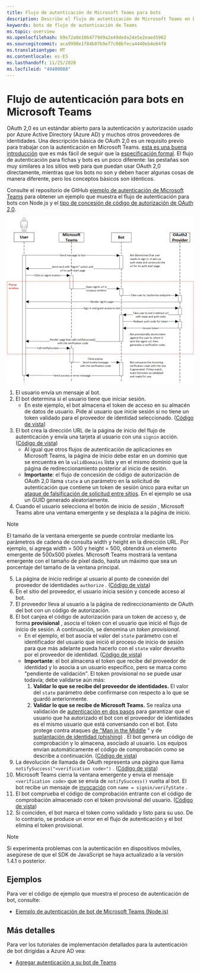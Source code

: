 ```yaml
---
title: Flujo de autenticación de Microsoft Teams para bots
description: Describe el flujo de autenticación de Microsoft Teams en bots
keywords: bots de flujo de autenticación de Teams
ms.topic: overview
ms.openlocfilehash: b9e72a0e1064779d9a2e49deda24e5e2eaed5962
ms.sourcegitcommit: aca9990e1f84b07b9e77c08bfeca4440eb4e64f0
ms.translationtype: MT
ms.contentlocale: es-ES
ms.lasthandoff: 11/25/2020
ms.locfileid: "49409088"
---
```

# <a name="authentication-flow-for-bots-in-microsoft-teams"></a>Flujo de autenticación para bots en Microsoft Teams

OAuth 2,0 es un estándar abierto para la autenticación y autorización usado por Azure Active Directory (Azure AD) y muchos otros proveedores de identidades. Una descripción básica de OAuth 2,0 es un requisito previo para trabajar con la autenticación en Microsoft Teams. [esta es una buena introducción](https://aaronparecki.com/oauth-2-simplified/) que es más fácil de seguir que la [especificación formal](https://oauth.net/2/). El flujo de autenticación para fichas y bots es un poco diferente: las pestañas son muy similares a los sitios web para que puedan usar OAuth 2,0 directamente, mientras que los bots no son y deben hacer algunas cosas de manera diferente, pero los conceptos básicos son idénticos.

Consulte el repositorio de GitHub [ejemplo de autenticación de Microsoft Teams](https://github.com/OfficeDev/microsoft-teams-sample-auth-node) para obtener un ejemplo que muestra el flujo de autenticación para bots con Node.js y el [tipo de concesión de código de autorización de OAuth 2,0](https://oauth.net/2/grant-types/authorization-code/).

![Diagrama de secuencia de autenticación de bot](../../../assets/images/authentication/bot_auth_sequence_diagram.png)

1. El usuario envía un mensaje al bot.
2. El bot determina si el usuario tiene que iniciar sesión.
    * En este ejemplo, el bot almacena el token de acceso en su almacén de datos de usuario. Pide al usuario que inicie sesión si no tiene un token validado para el proveedor de identidad seleccionado. ([Código de vista](https://github.com/OfficeDev/microsoft-teams-sample-auth-node/blob/469952a26d618dbf884a3be53c7d921cc580b1e2/src/utils/AuthenticationUtils.ts#L58-L76))
3. El bot crea la dirección URL de la página de inicio del flujo de autenticación y envía una tarjeta al usuario con una `signin` acción. ([Código de vista](https://github.com/OfficeDev/microsoft-teams-sample-auth-node/blob/469952a26d618dbf884a3be53c7d921cc580b1e2/src/dialogs/BaseIdentityDialog.ts#L160-L190))
    * Al igual que otros flujos de autenticación de aplicaciones en Microsoft Teams, la página de inicio debe estar en un dominio que se encuentra en la `validDomains` lista y en el mismo dominio que la página de redireccionamiento posterior al inicio de sesión.
    * **Importante**: el flujo de concesión de código de autorización de OAuth 2,0 llama `state` a un parámetro en la solicitud de autenticación que contiene un token de sesión único para evitar un [ataque de falsificación de solicitud entre sitios](https://en.wikipedia.org/wiki/Cross-site_request_forgery). En el ejemplo se usa un GUID generado aleatoriamente.
4. Cuando el usuario selecciona el botón de inicio de *sesión* , Microsoft Teams abre una ventana emergente y se desplaza a la página de inicio.
> [!NOTE]
> El tamaño de la ventana emergente se puede controlar mediante los parámetros de cadena de consulta width y height en la dirección URL. Por ejemplo, si agrega width = 500 y height = 500, obtendrá un elemento emergente de 500x500 píxeles. Microsoft Teams mostrará la ventana emergente con el tamaño de píxel dado, hasta un máximo que sea un porcentaje del tamaño de la ventana principal.
5. La página de inicio redirige al usuario al punto de conexión del proveedor de identidades `authorize` . ([Código de vista](https://github.com/OfficeDev/microsoft-teams-sample-auth-node/blob/469952a26d618dbf884a3be53c7d921cc580b1e2/public/html/auth-start.html#L51-L56))
6. En el sitio del proveedor, el usuario inicia sesión y concede acceso al bot.
7. El proveedor lleva al usuario a la página de redireccionamiento de OAuth del bot con un código de autorización.
8. El bot canjea el código de autorización para un token de acceso y, de forma **provisional** , asocia el token con el usuario que inició el flujo de inicio de sesión. A continuación, se denomina un *token provisional*.
    * En el ejemplo, el bot asocia el valor del `state` parámetro con el identificador del usuario que inició el proceso de inicio de sesión para que más adelante pueda hacerlo con el `state` valor devuelto por el proveedor de identidad. ([Código de vista](https://github.com/OfficeDev/microsoft-teams-sample-auth-node/blob/469952a26d618dbf884a3be53c7d921cc580b1e2/src/AuthBot.ts#L70-L99))
    * **Importante**: el bot almacena el token que recibe del proveedor de identidad y lo asocia a un usuario específico, pero se marca como "pendiente de validación". El token provisional no se puede usar todavía; debe validarse aún más:
      1. **Validar lo que se recibe del proveedor de identidades.** El valor del `state` parámetro debe confirmarse con respecto a lo que se guardó anteriormente. 
      1. **Validar lo que se recibe de Microsoft Teams.** Se realiza una validación de [autenticación en dos pasos](https://en.wikipedia.org/wiki/Man-in-the-middle_attack) para garantizar que el usuario que ha autorizado el bot con el proveedor de identidades es el mismo usuario que está conversando con el bot. Esto protege contra ataques [de "Man in the Middle](https://en.wikipedia.org/wiki/Man-in-the-middle_attack) " y de [suplantación de identidad (phishing)](https://en.wikipedia.org/wiki/Phishing) . El bot genera un código de comprobación y lo almacena, asociado al usuario. Los equipos envían automáticamente el código de comprobación como se describe a continuación. ([Código de vista](https://github.com/OfficeDev/microsoft-teams-sample-auth-node/blob/469952a26d618dbf884a3be53c7d921cc580b1e2/src/AuthBot.ts#L100-L113))
9. La devolución de llamada de OAuth representa una página que llama `notifySuccess("<verification code>")` . ([Código de vista](https://github.com/OfficeDev/microsoft-teams-sample-auth-node/blob/master/src/views/oauth-callback-success.hbs))
10. Microsoft Teams cierra la ventana emergente y envía el mensaje `<verification code>` que se envía de `notifySuccess()` vuelta al bot. El bot recibe un mensaje de [invocación](/bot-framework/dotnet/bot-builder-dotnet-activities#invoke) con `name = signin/verifyState` .
11. El bot comprueba el código de comprobación entrante con el código de comprobación almacenado con el token provisional del usuario. ([Código de vista](https://github.com/OfficeDev/microsoft-teams-sample-auth-node/blob/469952a26d618dbf884a3be53c7d921cc580b1e2/src/dialogs/BaseIdentityDialog.ts#L127-L140))
12. Si coinciden, el bot marca el token como validado y listo para su uso. De lo contrario, se produce un error en el flujo de autenticación y el bot elimina el token provisional.

> [!NOTE]
> Si experimenta problemas con la autenticación en dispositivos móviles, asegúrese de que el SDK de JavaScript se haya actualizado a la versión 1.4.1 o posterior.

## <a name="samples"></a>Ejemplos

Para ver el código de ejemplo que muestra el proceso de autenticación de bot, consulte:

* [Ejemplo de autenticación de bot de Microsoft Teams (Node.js)](https://github.com/OfficeDev/microsoft-teams-sample-auth-node)

## <a name="more-details"></a>Más detalles

Para ver los tutoriales de implementación detallados para la autenticación de bot dirigidas a Azure AD vea:

* [Agregar autenticación a su bot de Teams](add-authentication.md)
